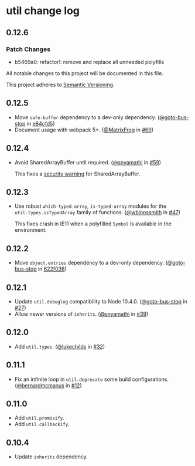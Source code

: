 # util change log

## 0.12.6

### Patch Changes

- b5469a0: refactor!: remove and replace all unneeded polyfills

All notable changes to this project will be documented in this file.

This project adheres to [Semantic Versioning](http://semver.org/).

## 0.12.5

- Move `safe-buffer` dependency to a dev-only dependency. ([@goto-bus-stop](https://github.com/goto-bus-stop) in [e84cfd5](https://github.com/browserify/node-util/commit/e84cfd5e4923631d012e578d7aa140412a475646))
- Document usage with webpack 5+. ([@MatrixFrog](https://github.com/MatrixFrog) in [#69](https://github.com/browserify/node-util/pull/69))

## 0.12.4

- Avoid SharedArrayBuffer until required. ([@snyamathi](https://github.com/snyamathi) in [#59](https://github.com/browserify/node-util/pull/59))

  This fixes a [security warning](https://developers.google.com/search/blog/2021/03/sharedarraybuffer-notes) for SharedArrayBuffer.

## 0.12.3

- Use robust `which-typed-array`, `is-typed-array` modules for the `util.types.isTypedArray` family of functions. ([@wbinnssmith](https://github.com/wbinnssmith) in [#47](https://github.com/browserify/node-util/pull/47))

  This fixes crash in IE11 when a polyfilled `Symbol` is available in the environment.

## 0.12.2

- Move `object.entries` dependency to a dev-only dependency. ([@goto-bus-stop](https://github.com/goto-bus-stop) in [622f036](https://github.com/browserify/node-util/commit/622f0361540997e7e7b8abcff9865b47b2fa658c))

## 0.12.1

- Update `util.debuglog` compatibility to Node 10.4.0. ([@goto-bus-stop](https://github.com/goto-bus-stop) in [#27](https://github.com/browserify/node-util/pull/27))
- Allow newer versions of `inherits`. ([@snyamathi](https://github.com/snyamathi) in [#39](https://github.com/browserify/node-util/pull/39))

## 0.12.0

- Add `util.types`. ([@lukechilds](https://github.com/lukechilds) in [#32](https://github.com/browserify/node-util/pull/35))

## 0.11.1

- Fix an infinite loop in `util.deprecate` some build configurations. ([@bernardmcmanus](https://github.com/bernardmcmanus) in [#12](https://github.com/browserify/node-util/pull/12))

## 0.11.0

- Add `util.promisify`.
- Add `util.callbackify`.

## 0.10.4

- Update `inherits` dependency.
